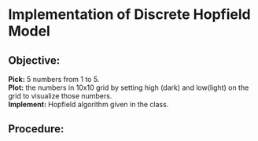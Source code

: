# Implementation of Discrete Hopfield Model
## Objective:
**Pick:** 5 numbers from 1 to 5.  
**Plot:** the numbers in 10x10 grid by setting high (dark) and low(light) on the grid to visualize those numbers.  
**Implement:** Hopfield algorithm given in the class.  

## Procedure:
